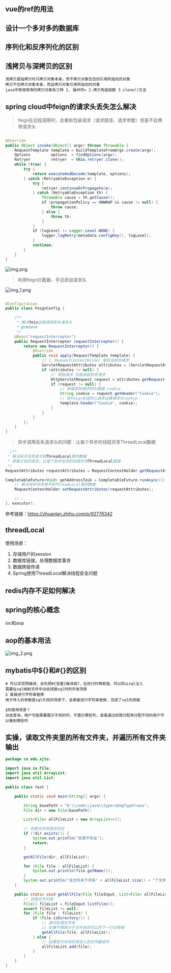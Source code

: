 ## vue的ref的用法

## 设计一个多对多的数据库

## 序列化和反序列化的区别

## 浅拷贝与深拷贝的区别

    浅拷贝是指拷贝时只拷贝对象本身，而不拷贝对象包含的引用所指向的对象
    拷贝不仅拷贝对象本身，而且拷贝对象引用所指向的对象
    java中常用常用的拷贝对象有三种 1. 操作符= 2.拷贝构造函数 3.clone()方法

## spring cloud中feign的请求头丢失怎么解决

> feign在远程调用时，会重新包装请求（请求路径、请求参数）但是不会携带请求头

```java

@Override
public Object invoke(Object[] argv) throws Throwable {
    RequestTemplate template = buildTemplateFromArgs.create(argv);
    Options         options  = findOptions(argv);
    Retryer         retryer  = this.retryer.clone();
    while (true) {
        try {
            return executeAndDecode(template, options);
        } catch (RetryableException e) {
            try {
                retryer.continueOrPropagate(e);
            } catch (RetryableException th) {
                Throwable cause = th.getCause();
                if (propagationPolicy == UNWRAP && cause != null) {
                    throw cause;
                } else {
                    throw th;
                }
            }
            if (logLevel != Logger.Level.NONE) {
                logger.logRetry(metadata.configKey(), logLevel);
            }
            continue;
        }
    }
}

```

![img.png](img.png)

> 利用feign拦截器，手动添加请求头

![img_1.png](img_1.png)

```java

@Configuration
public class FeignConfig {

    /**
     * 解决fein远程调用丢失请求头
     * @return
     */
    @Bean("requestInterceptor")
    public RequestInterceptor requestInterceptor() {
        return new RequestInterceptor() {
            @Override
            public void apply(RequestTemplate template) {
                // 1、RequestContextHolder 拿到当前的请求
                ServletRequestAttributes attributes = (ServletRequestAttributes) RequestContextHolder.getRequestAttributes();
                if (attributes != null) {
                    // 原始请求 页面发起的老请求
                    HttpServletRequest request = attributes.getRequest();
                    if (request != null) {
                        // 获取原始请求的头数据 cookie
                        String cookie = request.getHeader("Cookie");
                        // 给feign生成的心请求设置请求头cookie
                        template.header("Cookie", cookie);
                    }
                }
            }
        };
    }
}

```

> 异步调用丢失请求头的问题：让每个异步的线程共享ThreadLocal数据

```java
  /**
 * 解决异步任务拿不到ThreadLocal里的数据
 * 获取之前的请求，让每个异步任务的线程共享ThreadLocal数据
 */
RequestAttributes requestAttributes = RequestContextHolder.getRequestAttributes();

CompletableFuture<Void> getAddressTask = CompletableFuture.runAsync(() -> {
    // 解决异步任务拿不到ThreadLocal里的数据
    RequestContextHolder.setRequestAttributes(requestAttributes);

    //...
}, executor);

```

参考链接：https://zhuanlan.zhihu.com/p/92776342

## threadLocal

使用场景：

1. 存储用户的session
2. 数据库链接，处理数据库事务
3. 数据跨层传递
4. Spring使用ThreadLocal解决线程安全问题

## redis内存不足如何解决

## spring的核心概念

ioc和aop

## aop的基本用法

![img_2.png](img_2.png)

## mybatis中${}和#{}的区别

    # 可以实现预编译，会先把#{变量}编译成?，在执行时再取值，可以防止sql注入
    需要在sql映射文件中动态拼接sql时的开发场景
    $ 直接进行字符串替换
    用于传入的参数是sql片段的场景下，会直接进行字符串替换，完成了sql的拼接

    $的使用场景？
    动态查询，用户可能需要展示不同的列，不展示哪些列，或者通过权限分配来分配不同的用户可以看到哪些列

## 实操，读取文件夹里的所有文件夹，并遍历所有文件夹输出

```java
package cn.edu.xjtu;

import java.io.File;
import java.util.ArrayList;
import java.util.List;

public class test {

    public static void main(String[] args) {

        String basePath = "D:\\code\\java\\typoraImgTypeTrans";
        File dir = new File(basePath);

        List<File> allFileList = new ArrayList<>();

        // 判断文件夹是否存在
        if (!dir.exists()) {
            System.out.println("目录不存在");
            return;
        }

        getAllFile(dir, allFileList);

        for (File file : allFileList) {
            System.out.println(file.getName());
        }
        System.out.println("该文件夹下共有" + allFileList.size() + "个文件");
    }

    public static void getAllFile(File fileInput, List<File> allFileList) {
        // 获取文件列表
        File[] fileList = fileInput.listFiles();
        assert fileList != null;
        for (File file : fileList) {
            if (file.isDirectory()) {
                // 递归处理文件夹
                // 如果不想统计子文件夹则可以将下一行注释掉
                getAllFile(file, allFileList);
            } else {
                // 如果是文件则将其加入到文件数组中
                allFileList.add(file);
            }
        }
    }
}

```




